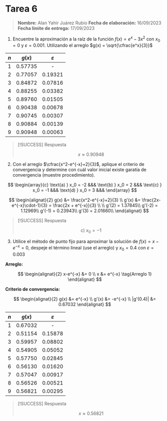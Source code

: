 # Tarea 6

> **Nombre:** Alan Yahir Juárez Rubio **Fecha de elaboración:** 16/09/2023
> **Fecha límite de entrega:** 17/09/2023

1. Encuentre la aproximación a la raíz de la función $f(x) = e^x - 3x^2$ con
   $x_0 = 0$ y $\varepsilon = 0.001$. Utilizando el arreglo
   $g(x) = \sqrt{\cfrac{e^x}{3}}$

| $n$ | $g(x)$  |   $ε$   |
| :-: | :-----: | :-----: |
|  1  | 0.57735 |    -    |
|  2  | 0.77057 | 0.19321 |
|  3  | 0.84872 | 0.07816 |
|  4  | 0.88255 | 0.03382 |
|  5  | 0.89760 | 0.01505 |
|  6  | 0.90438 | 0.00678 |
|  7  | 0.90745 | 0.00307 |
|  8  | 0.90884 | 0.00139 |
|  9  | 0.90948 | 0.00063 |

> [!SUCCESS] Respuesta
>
> $$x \approx 0.90948$$

2. Con el arreglo $\cfrac{x^2-e^{-x}+2}{3}$, aplique el criterio de convergencia
   y determine con cuál valor inicial existe garatía de convergencia (muestre
   procedimiento).

$$
\begin{array}{c}
\text{a) } x_0 = -2 &&&
\text{b) } x_0 = 2 &&&
\text{c) } x_0 = -1 &&&
\text{d) } x_0 = 3 &&&
\end{array}
$$

$$
\begin{alignat}{2}
g(x) &= \frac{x^2-e^{-x}+2}{3} \\
g'(x) &= \frac{2x-e^{-x}\cdot-1}{3} = \frac{2x + e^{-x}}{3} \\
\\
g'(2) = 1.37845\\
g'(-2) = 1.12969\\
g'(-1) = 0.23943\\
g'(3) = 2.01660\\
\end{alignat}
$$

> [!SUCCESS] Respuesta
>
> $$\text{c) } x_0 = -1 $$

3. Utilice el método de punto fijo para aproximar la solución de
   $f(x) = x-e^{-x} = 0$, despeje el término lineal (use el arreglo) y
   $x_0 = 0.4$ con $\varepsilon = 0.003$

**Arreglo:**

$$
\begin{alignat}{2}
x-e^{-x} &= 0 \\
x &= e^{-x} \tag{Arreglo 1}
\end{alignat}
$$

**Criterio de convergencia:**

$$
\begin{alignat}{2}
g(x) &= e^{-x} \\
g'(x) &= -e^{-x} \\
|g'(0.4)| &= 0.67032
\end{alignat}
$$

| $n$ | $g(x)$  |   $ε$   |
| :-: | :-----: | :-----: |
|  1  | 0.67032 |    -    |
|  2  | 0.51154 | 0.15878 |
|  3  | 0.59957 | 0.08802 |
|  4  | 0.54905 | 0.05052 |
|  5  | 0.57750 | 0.02845 |
|  6  | 0.56130 | 0.01620 |
|  7  | 0.57047 | 0.00917 |
|  8  | 0.56526 | 0.00521 |
|  9  | 0.56821 | 0.00295 |

> [!SUCCESS] Respuesta
>
> $$x \approx 0.56821 $$
